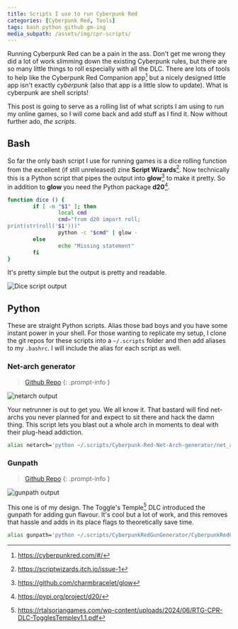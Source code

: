 ```yaml
---
title: Scripts I use to run Cyberpunk Red
categories: [Cyberpunk Red, Tools]
tags: bash python github gm-ing
media_subpath: /assets/img/cpr-scripts/
---
```


Running Cyberpunk Red can be a pain in the ass. Don't get me wrong they did a lot of work slimming down the existing Cyberpunk rules, but there are so many little things to roll especially with all the DLC. There are lots of tools to help like the Cyberpunk Red Companion app[^companion] but a nicely designed little app isn't exactly *cyberpunk* (also that app is a little slow to update). What is cyberpunk are shell scripts!

This post is going to serve as a rolling list of what scripts I am using to run my online games, so I will come back and add stuff as I find it. Now without further ado, *the scripts*.

## Bash

So far the only bash script I use for running games is a dice rolling function from the excellent (if still unreleased) zine **Script Wizards**[^script-wiz]. Now technically this is a Python script that pipes the output into **glow**[^glow] to make it pretty. So in addition to **glow** you need the Python package **d20**[^d20-py].

```bash
function dice () {
        if [ -n "$1" ]; then
                local cmd
                cmd="from d20 import roll;
print(str(roll('$1')))"
                python -c "$cmd" | glow -
        else
                echo "Missing statement"
        fi
}
```

It's pretty simple but the output is pretty and readable.

![Dice script output](dice_script.gif)

## Python

These are straight Python scripts. Alias those bad boys and you have some instant power in your shell. For those wanting to replicate my setup, I clone the git repos for these scripts into a `~/.scripts` folder and then add aliases to my `.bashrc`. I will include the alias for each script as well.

### Net-arch generator

> [Github Repo][net-gen]
{: .prompt-info }

![netarch output](netarch.gif)

Your netrunner is out to get you. We all know it. That bastard will find net-archs you never planned for and expect to sit there and hack the damn thing. This script lets you blast out a whole arch in moments to deal with their plug-head addiction.

```bash
alias netarch='python ~/.scripts/Cyberpunk-Red-Net-Arch-generator/net_arch_gen_2.0.py'
```

### Gunpath

> [Github Repo][gunpath]
{: .prompt-info }

![gunpath output](gunpath.gif)

This one is of my design. The Toggle's Temple[^togs] DLC introduced the gunpath for adding gun flavour. It's cool but a lot of work, and this removes that hassle and adds in its place flags to theoretically save time.

```bash
alias gunpath='python ~/.scripts/CyberpunkRedGunGenerator/CyberpunkRedGunGenerator.py'
```

[^companion]: <https://cyberpunkred.com/#/>
[^script-wiz]: <https://scriptwizards.itch.io/issue-1>
[^d20-py]: <https://pypi.org/project/d20/>
[^glow]: <https://github.com/charmbracelet/glow>
[^togs]: <https://rtalsoriangames.com/wp-content/uploads/2024/06/RTG-CPR-DLC-TogglesTemplev1.1.pdf>

[net-gen]: https://github.com/benjo121ben/Cyberpunk-Red-Net-Arch-generator
[gunpath]: https://github.com/LukeOssevoort/CyberpunkRedGunGenerator
